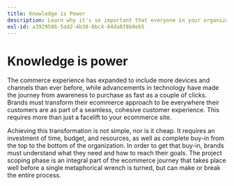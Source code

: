 ```yaml
---
title: Knowledge is Power
description: Learn why it's so important that everyone in your organizationinvests in your Adobe Commerce implementation.
exl-id: a3929586-5ad2-4b30-8bc4-84da8f8b9eb5
---
```

# Knowledge is power

The commerce experience has expanded to include more devices and channels than ever before, while advancements in technology have made the journey from awareness to purchase as fast as a couple of clicks. Brands must transform their ecommerce approach to be everywhere their customers are as part of a seamless, cohesive customer experience. This requires more than just a facelift to your ecommerce site.

Achieving this transformation is not simple, nor is it cheap. It requires an investment of time, budget, and resources, as well as complete buy-in from the top to the bottom of the organization. In order to get that buy-in, brands must understand what they need and how to reach their goals. The project scoping phase is an integral part of the ecommerce journey that takes place well before a single metaphorical wrench is turned, but can make or break the entire process.
